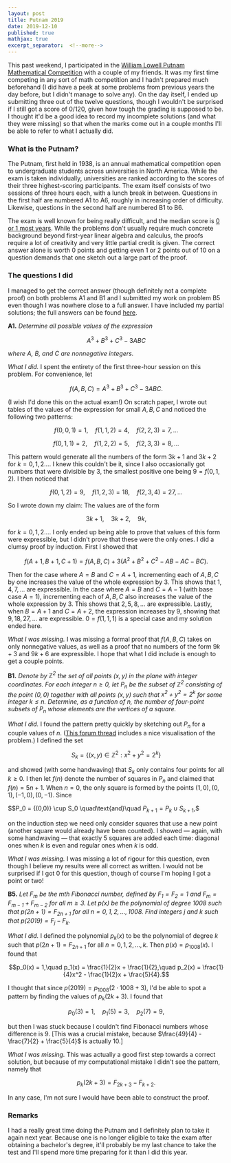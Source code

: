 ```yaml
---
layout: post
title: Putnam 2019
date: 2019-12-10
published: true
mathjax: true
excerpt_separator:  <!--more-->
---
```


This past weekend, I participated in the [William Lowell Putnam Mathematical Competition](https://www.maa.org/math-competitions/putnam-competition) with a couple of my friends. It was my first time competing in any sort of math competition and I hadn't prepared much beforehand (I did have a peek at some problems from previous years the day before, but I didn't manage to solve any). On the day itself, I ended up submitting three out of the twelve questions, though I wouldn't be surprised if I still got a score of 0/120, given how tough the grading is supposed to be. I thought it'd be a good idea to record my incomplete solutions (and what they were missing) so that when the marks come out in a couple months I'll be able to refer to what I actually did.
<!--more-->

### What is the Putnam?

The Putnam, first held in 1938, is an annual mathematical competition open to undergraduate students across universities in North America. While the exam is taken individually, universities are ranked according to the scores of their three highest-scoring participants. The exam itself consists of two sessions of three hours each, with a lunch break in between. Questions in the first half are numbered A1 to A6, roughly in increasing order of difficulty. Likewise, questions in the second half are numbered B1 to B6.

The exam is well known for being really difficult, and the median score is [0 or 1 most years](https://artofproblemsolving.com/community/c7t310571f7h1595446_putnam_2017_results). While the problems don't usually require much concrete background beyond first-year linear algebra and calculus, the proofs require a lot of creativity and very little partial credit is given. The correct answer alone is worth 0 points and getting even 1 or 2 points out of 10 on a question demands that one sketch out a large part of the proof.

### The questions I did

I managed to get the correct answer (though definitely not a complete proof) on both problems A1 and B1 and I submitted my work on problem B5 even though I was nowhere close to a full answer. I have included my partial solutions; the full answers can be found [here](https://kskedlaya.org/putnam-archive/).

__A1.__ _Determine all possible values of the expression_

$$A^3 + B^3 + C^3 - 3ABC$$

_where $A$, $B$, and $C$ are nonnegative integers._

_What I did._ I spent the entirety of the first three-hour session on this problem. For convenience, let

$$f(A,B,C) = A^3 + B^3 + C^3 - 3ABC.$$

(I wish I'd done this on the actual exam!) On scratch paper, I wrote out tables of the values of the expression for small $A,B,C$ and noticed the following two patterns:

$$f(0,0,1) = 1,\quad f(1,1,2) = 4,\quad f(2,2,3) = 7,\ldots$$

$$f(0,1,1) = 2,\quad f(1,2,2) = 5,\quad f(2,3,3) = 8,\ldots$$

This pattern would generate all the numbers of the form $3k + 1$ and $3k + 2$ for $k = 0,1,2\ldots$. I knew this couldn't be it, since I also occasionally got numbers that were divisible by 3, the smallest positive one being $9 = f(0,1,2)$. I then noticed that

$$f(0,1,2) = 9,\quad f(1,2,3) = 18,\quad f(2,3,4) = 27,\ldots$$

So I wrote down my claim: The values are of the form

$$3k + 1,\quad 3k + 2,\quad 9k,$$

for $k = 0,1,2\ldots$. I only ended up being able to prove that values of this form were expressible, but I didn't prove that these were the only ones. I did a clumsy proof by induction. First I showed that

$$f(A+1, B+1, C+1) = f(A,B,C) + 3(A^2 + B^2 + C^2 - AB - AC - BC).$$

Then for the case where $A = B$ and $C = A+1$, incrementing each of $A, B, C$ by one increases the value of the whole expression by $3$. This shows that $1,4,7,\ldots$ are expressible. In the case where $A = B$ and $C = A-1$ (with base case $A = 1$), incrementing each of $A,B,C$ also increases the value of the whole expression by $3$. This shows that $2,5,8,\ldots$ are expressible. Lastly, when $B = A + 1$ and $C = A+2$, the expression increases by $9$, showing that $9,18,27,\ldots$ are expressible. $0 = f(1,1,1)$ is a special case and my solution ended here.

_What I was missing._ I was missing a formal proof that $f(A,B,C)$ takes on only nonnegative values, as well as a proof that no numbers of the form $9k + 3$ and $9k+6$ are expressible. I hope that what I did include is enough to get a couple points.

__B1.__ _Denote by $\mathbb{Z}^2$ the set of all points $(x,y)$ in the plane with integer coordinates. For each integer $n\geq 0$, let $P_n$ be the subset of $\mathbb{Z}^2$ consisting of the point $(0,0)$ together with all points $(x,y)$ such that $x^2 + y^2 = 2^k$ for some integer $k\leq n$. Determine, as a function of $n$, the number of four-point subsets of $P_n$ whose elements are the vertices of a square._

_What I did._ I found the pattern pretty quickly by sketching out $P_n$ for a couple values of $n$. ([This forum thread](https://artofproblemsolving.com/community/c7t441f7h1966348_2019_putnam_b1) includes a nice visualisation of the problem.) I defined the set

$$S_k = \{(x,y) \in \mathbb{Z}^2 : x^2 + y^2 = 2^k\}$$

and showed (with some handwaving) that $S_k$ only contains four points for all $k\geq 0$. I then let $f(n)$ denote the number of squares in $P_n$ and claimed that $f(n) = 5n + 1$. When $n = 0$, the only square is formed by the points $(1,0), (0,1), (-1, 0), (0, -1)$. Since

$$P_0 = \{(0,0)\} \cup S_0 \quad\text{and}\quad $P_{k+1} = P_k \cup S_{k+1},$$

on the induction step we need only consider squares that use a new point (another square would already have been counted). I showed &mdash; again, with some handwaving &mdash; that exactly 5 squares are added each time: diagonal ones when $k$ is even and regular ones when $k$ is odd.

_What I was missing._ I was missing a lot of rigour for this question, even though I believe my results were all correct as written. I would not be surprised if I got 0 for this question, though of course I'm hoping I got a point or two!

__B5.__ <i>Let $F_m$ be the $m$th Fibonacci number, defined by $F_1 = F_2 = 1$ and $F_m = F_{m-1} + F_{m-2}$ for all $m\geq 3$. Let $p(x)$ be the polynomial of degree $1008$ such that $p(2n+1) = F_{2n+1}$ for all $n = 0,1,2,\ldots,1008$. Find integers $j$ and $k$ such that $p(2019) = F_j - F_k$.</i>

_What I did._ I defined the polynomial $p_k(x)$ to be the polynomial of degree $k$ such that $p(2n+1) = F_{2n+1}$ for all $n= 0,1,2,\ldots,k$. Then $p(x) = p_{1008}(x)$. I found that

$$p_0(x) = 1,\quad p_1(x) = \frac{1}{2}x + \frac{1}{2},\quad p_2(x) = \frac{1}{4}x^2 - \frac{1}{2}x + \frac{5}{4}.$$

I thought that since $p(2019) = p_{1008}(2\cdot 1008 + 3)$, I'd be able to spot a pattern by finding the values of $p_k(2k+3)$. I found that

$$p_0(3) = 1,\quad p_1(5) = 3,\quad p_2(7) = 9,$$

but then I was stuck because I couldn't find Fibonacci numbers whose difference is 9. [This was a crucial mistake, because $\frac{49}{4} - \frac{7}{2} + \frac{5}{4}$ is actually 10.]

_What I was missing._ This was actually a good first step towards a correct solution, but because of my computational mistake I didn't see the pattern, namely that

$$p_k(2k+3) = F_{2k+3} - F_{k+2}.$$

In any case, I'm not sure I would have been able to construct the proof.

### Remarks

I had a really great time doing the Putnam and I definitely plan to take it again next year. Because one is no longer eligible to take the exam after obtaining a bachelor's degree, it'll probably be my last chance to take the test and I'll spend more time preparing for it than I did this year.